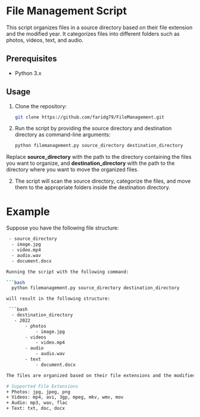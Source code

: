 # File Management Script

This script organizes files in a source directory based on their file extension and the modified year. It categorizes files into different folders such as photos, videos, text, and audio.

## Prerequisites

- Python 3.x

## Usage

1. Clone the repository:

   ```bash
   git clone https://github.com/faridg79/FileManagement.git

1. Run the script by providing the source directory and destination directory as command-line arguments:
   ```bash
   python filemanagement.py source_directory destination_directory
   
Replace **source_directory** with the path to the directory containing the files you want to organize, and **destination_directory** with the path to the directory where you want to move the organized files.

2. The script will scan the source directory, categorize the files, and move them to the appropriate folders inside the destination directory.

# Example
Suppose you have the following file structure:

   ```bash
    - source_directory
     - image.jpg
     - video.mp4
     - audio.wav
     - document.docx

Running the script with the following command:

   ```bash
     python filemanagement.py source_directory destination_directory

will result in the following structure:

    ```bash
     - destination_directory
      - 2022
          - photos
              - image.jpg
          - videos
              - video.mp4
          - audio
              - audio.wav
          - text
              - document.docx

The files are organized based on their file extensions and the modified year.

# Supported File Extensions
+ Photos: jpg, jpeg, png
+ Videos: mp4, avi, 3gp, mpeg, mkv, wmv, mov
+ Audio: mp3, wav, flac
+ Text: txt, doc, docx


